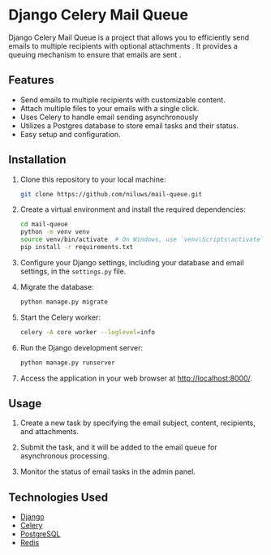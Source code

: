 

# Django Celery Mail Queue

Django Celery Mail Queue is a project that allows you to efficiently send emails to multiple recipients with optional attachments . It provides a queuing mechanism to ensure that emails are sent .

## Features

- Send emails to multiple recipients with customizable content.
- Attach multiple files to your emails with a single click.
- Uses Celery to handle email sending asynchronously
- Utilizes a Postgres database to store email tasks and their status.
- Easy setup and configuration.

## Installation

1. Clone this repository to your local machine:

   ```bash
   git clone https://github.com/niluws/mail-queue.git
   ```

2. Create a virtual environment and install the required dependencies:

   ```bash
   cd mail-queue
   python -m venv venv
   source venv/bin/activate  # On Windows, use `venv\Scripts\activate`
   pip install -r requirements.txt
   ```

3. Configure your Django settings, including your database and email settings, in the `settings.py` file.

4. Migrate the database:

   ```bash
   python manage.py migrate
   ```

5. Start the Celery worker:

   ```bash
   celery -A core worker --loglevel=info
   ```

6. Run the Django development server:

   ```bash
   python manage.py runserver
   ```

7. Access the application in your web browser at [http://localhost:8000/](http://localhost:8000/).

## Usage

1. Create a new task by specifying the email subject, content, recipients, and attachments.

2. Submit the task, and it will be added to the email queue for asynchronous processing.

3. Monitor the status of email tasks in the admin panel.

## Technologies Used

- [Django](https://www.djangoproject.com/)
- [Celery](https://docs.celeryproject.org/en/stable/index.html)
- [PostgreSQL](https://www.postgresql.org/)
- [Redis](https://redis.io/)

